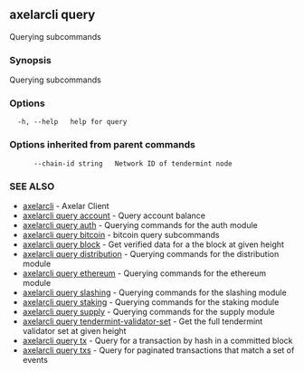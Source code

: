 ## axelarcli query

Querying subcommands

### Synopsis

Querying subcommands

### Options

```
  -h, --help   help for query
```

### Options inherited from parent commands

```
      --chain-id string   Network ID of tendermint node
```

### SEE ALSO

- [axelarcli](axelarcli.md)	 - Axelar Client
- [axelarcli query account](axelarcli_query_account.md)	 - Query account balance
- [axelarcli query auth](axelarcli_query_auth.md)	 - Querying commands for the auth module
- [axelarcli query bitcoin](axelarcli_query_bitcoin.md)	 - bitcoin query subcommands
- [axelarcli query block](axelarcli_query_block.md)	 - Get verified data for a the block at given height
- [axelarcli query distribution](axelarcli_query_distribution.md)	 - Querying commands for the distribution module
- [axelarcli query ethereum](axelarcli_query_ethereum.md)	 - Querying commands for the ethereum module
- [axelarcli query slashing](axelarcli_query_slashing.md)	 - Querying commands for the slashing module
- [axelarcli query staking](axelarcli_query_staking.md)	 - Querying commands for the staking module
- [axelarcli query supply](axelarcli_query_supply.md)	 - Querying commands for the supply module
- [axelarcli query tendermint-validator-set](axelarcli_query_tendermint-validator-set.md)	 - Get the full tendermint validator set at given height
- [axelarcli query tx](axelarcli_query_tx.md)	 - Query for a transaction by hash in a committed block
- [axelarcli query txs](axelarcli_query_txs.md)	 - Query for paginated transactions that match a set of events
